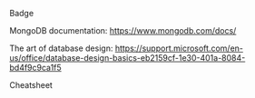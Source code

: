 Badge

MongoDB documentation: https://www.mongodb.com/docs/

The art of database design: https://support.microsoft.com/en-us/office/database-design-basics-eb2159cf-1e30-401a-8084-bd4f9c9ca1f5

Cheatsheet

